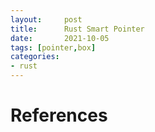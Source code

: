 ```yaml
---
layout:     post
title:      Rust Smart Pointer
date:       2021-10-05
tags: [pointer,box]
categories: 
- rust
---
```





# References
